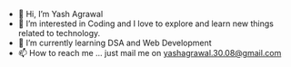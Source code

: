- 👋 Hi, I’m Yash Agrawal
- 👀 I’m interested in Coding and I love to explore and learn new things related to technology.
- 🌱 I’m currently learning DSA and Web Development
- 📫 How to reach me ... just mail me on yashagrawal.30.08@gmail.com

<!---
Yash-007/Yash-007 is a ✨ special ✨ repository because its `README.md` (this file) appears on your GitHub profile.
You can click the Preview link to take a look at your changes.
--->

